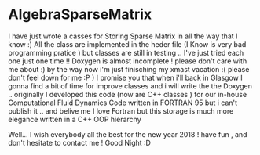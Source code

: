# AlgebraSparseMatrix

I have just wrote a casses for Storing Sparse Matrix in all the way that I know :)  All the class are implemented in the heder file 
(I Know is very bad programming pratice ) but classes are still in testing .. I've just tried each one just one time !!
Doxygen is almost incomplete ! please don't care with me about :) by the way now i'm just finisching my xmast vacation :( please don't
feel down for me :P ) I promise you that when i'll back in Glasgow I gonna find a bit of time for improve classes and i will write the
the Doxygen .. originally I developed  this code (now are C++ classes ) for our in-house Computational Fluid Dynamics Code written 
in FORTRAN 95 but i can't publish it .. and belive me I love Fortran but this storage is much more elegance written in a C++ OOP hierarchy 



Well...   I wish everybody all the best for the new year 2018 ! have fun , and don't hesitate to contact me ! 
Good Night :D
